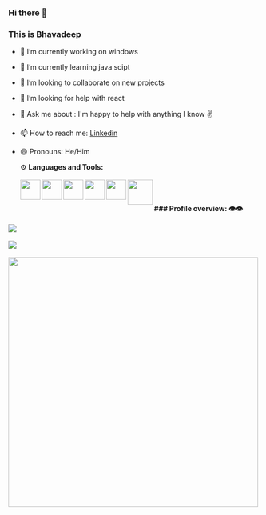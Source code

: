 ### Hi there 👋

### This is  Bhavadeep

- 🔭 I’m currently working on windows
- 🌱 I’m currently learning java scipt
- 👯 I’m looking to collaborate on new projects
- 🤔 I’m looking for help with react
- 💬 Ask me about : I'm happy to help with anything I know ✌️
- 📫 How to reach me: [Linkedin](https://www.linkedin.com/in/bhavadeep-reddy-314411221/) 
- 😄 Pronouns: He/Him
   
  ⚙️ <b>Languages and Tools:</b>
  <br>
  <br>
  <a href="https://www.codeblocks.org/downloads/" target='_blank'><img bottom=30px width=40px align=left src="https://th.bing.com/th/id/OIP.96hD_BAVqME5FjeQgQS0pgHaIi?w=167&h=193&c=7&r=0&o=5&pid=1.7"></a>
  <a href="https://sourceforge.net/projects/orwelldevcpp/" target='_blank'><img bottom=30px width=40px align=left src="https://th.bing.com/th/id/OIP.aL5DlB-SN-ao86qbUCO7oAHaHa?w=167&h=180&c=7&r=0&o=5&pid=1.7"></a>
<a href="https://code.visualstudio.com/Download" target='_blank'><img bottom=30px width=40px align=left src="https://th.bing.com/th/id/OIP.MQOaU6tX8AtO_zP7e8-i6AHaHa?w=211&h=211&c=7&r=0&o=5&pid=1.7"></a>
<a href="https://code.visualstudio.com/Download" target='_blank'><img bottom=30px width=40px align=left src="https://th.bing.com/th/id/OIP.deTW1aD2uPTkAw-bAFEcpwHaHa?w=172&h=180&c=7&r=0&o=5&pid=1.7"></a>
<a href="https://code.visualstudio.com/Download" target='_blank'><img bottom=30px width=40px align=left src="https://th.bing.com/th/id/OIP.5RboYI2uHwFzELiFze7rZwAAAA?w=171&h=180&c=7&r=0&o=5&pid=1.7"></a>
<a href="https://code.visualstudio.com/Download" target='_blank'><img bottom=30px width=50px align=left src="https://th.bing.com/th/id/OIP.P8Fbi-c793WjmMspma-tPAHaHa?pid=ImgDet&w=193&h=193&c=7"></a>
<br>
<br>
<b>###  Profile overview: 👁️👁️</b>
<br>
<br>
<img src="https://github-readme-stats.vercel.app/api?username=Bogeshwararo&show_icons=true&theme=radical&title_color=8E2DE2&text_color=fff&icon_color=8E2DE2">
<br>
<br>
<img src="https://github-readme-streak-stats.herokuapp.com/?user=Bhavadee&theme=radical&title_color=8E2DE2&text_color=fff&icon_color=8E2DE2">
<br>
<br>
<img width=500px src="https://github-readme-stats-eight-theta.vercel.app/api/top-langs/?username=Bhavadee&layout=compact&langs_count=8&theme=algolia">


